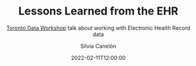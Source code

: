 ---
title: "Lessons Learned from the EHR"
author: "Silvia Canelón"
date: 2022-02-11T12:00:00
# date_end 2022-02-11T13:00:00
slug: tdw-ehr-lessons
image: featured.png
categories:
  - Research
  - EHR
# event: "Toronto Data Workshop"
# event_url: https://rohanalexander.com/toronto_data_workshop.html
# location: Virtual
subtitle: "[Toronto Data Workshop](https://rohanalexander.com/toronto_data_workshop.html) talk about working with Electronic Health Record data"
abstract: ""
description: ""
links:
- icon: images
  name: slides
  url: https://slides.silviacanelon.com/2022-tdw-ehr-lessons
- icon: play-btn-fill
  name: video
  url: https://youtu.be/4M8Op1oCN5U
- icon: calendar-check-fill
  name: speaker schedule
  url: https://rohanalexander.com/toronto_data_workshop.html#current-schedule
---